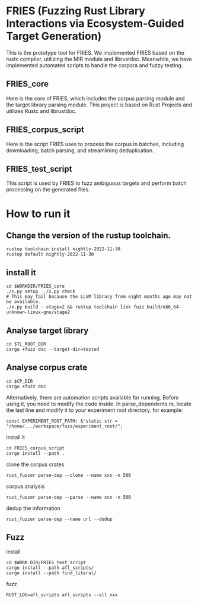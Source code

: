 # FRIES (Fuzzing Rust Library Interactions via Ecosystem-Guided Target Generation)
This is the prototype tool for FRIES. We implemented FRIES based on the rustc compiler, utilizing the MIR module and librustdoc. Meanwhile, we have implemented automated scripts to handle the corpora and fuzzy testing.

## FRIES_core
Here is the core of FRIES, which includes the corpus parsing module and the target library parsing module. This project is based on Rust Projects and utilizes Rustc and librustdoc.

## FRIES_corpus_script
Here is the script FRIES uses to process the corpus in batches, including downloading, batch parsing, and streamlining deduplication.

## FRIES_test_script
This script is used by FRIES to fuzz ambiguous targets and perform batch processing on the generated files.

# How to run it

## Change the version of the rustup toolchain.
```
rustup toolchain install nightly-2022-11-30  
rustup default nightly-2022-11-30 
```
## install it
```
cd $WORKDIR/FRIES_core
./x.py setup  ./x.py check
# This may fail because the LLVM library from eight months ago may not be available.
./x.py build --stage=2 && rustup toolchain link fuzz build/x86_64-unknown-linux-gnu/stage2 
```

## Analyse target library
```
cd $TL_ROOT_DIR
cargo +fuzz doc --target-dir=tested
```

## Analyse corpus crate

```
cd $CP_DIR
cargo +fuzz doc
```
Alternatively, there are automation scripts available for running. Before using it, you need to modify the code inside. In parse_dependents.rs, locate the last line and modify it to your experiment root directory, for example:
```
const EXPERIMENT_ROOT_PATH: &'static str = "/home/.../workspace/fuzz/experiment_root/";
```
install it
```
cd FRIES_corpus_script
cargo install --path .
```
clone the corpus crates
```
rust_fuzzer parse-dep --clone --name xxx -n 500 
```
corpus analysis
```
rust_fuzzer parse-dep --parse --name xxx -n 500
```
dedup the information
```
rust_fuzzer parse-dep --name url --dedup
```
## Fuzz
install
```
cd $WORK_DIR/FRIES_test_script
cargo install --path afl_scripts/
cargo install --path find_literal/
```
fuzz
```
RUST_LOG=afl_scripts afl_scripts --all xxx
```

